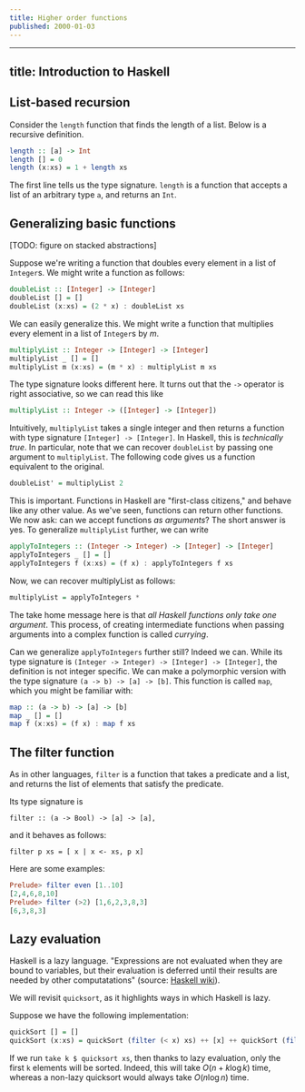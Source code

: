 ```yaml
---
title: Higher order functions
published: 2000-01-03
---
```


---
title: Introduction to Haskell
---

## List-based recursion

Consider the `length` function that finds the length of a list.  Below is a recursive definition.

```haskell
length :: [a] -> Int
length [] = 0
length (x:xs) = 1 + length xs
```

The first line tells us the type signature.  `length` is a function that accepts a list of an arbitrary type `a`, and returns an `Int`.  

## Generalizing basic functions

[TODO: figure on stacked abstractions]

Suppose we're writing a function that doubles every element in a list of `Integer`s.  We might write a function as follows:

```haskell
doubleList :: [Integer] -> [Integer]
doubleList [] = []
doubleList (x:xs) = (2 * x) : doubleList xs
```

We can easily generalize this. We might write a function that multiplies every element in a list of `Integer`s by $m$.

```haskell
multiplyList :: Integer -> [Integer] -> [Integer]
multiplyList _ [] = []
multiplyList m (x:xs) = (m * x) : multiplyList m xs
```

The type signature looks different here.  It turns out that the `->` operator is right associative, so we can read this like

```haskell
multiplyList :: Integer -> ([Integer] -> [Integer])
```

Intuitively, `multiplyList` takes a single integer and then returns a function with type signature `[Integer] -> [Integer]`.  In Haskell, this is _technically true_.  In particular, note that we can recover `doubleList` by passing one argument to `multiplyList`.  The following code gives us a function equivalent to the original.

```haskell
doubleList' = multiplyList 2
```

This is important.  Functions in Haskell are "first-class citizens," and behave like any other value.  As we've seen, functions can return other functions.  We now ask: can we accept functions _as arguments_?  The short answer is yes.  To generalize `multiplyList` further, we can write

```haskell
applyToIntegers :: (Integer -> Integer) -> [Integer] -> [Integer]
applyToIntegers _ [] = []
applyToIntegers f (x:xs) = (f x) : applyToIntegers f xs
```

Now, we can recover multiplyList as follows:

```haskell
multiplyList = applyToIntegers *
```

The take home message here is that _all Haskell functions only take one argument_.  This process, of creating intermediate functions when passing arguments into a complex function is called _currying_.

Can we generalize `applyToIntegers` further still?  Indeed we can.  While its type signature is `(Integer -> Integer) -> [Integer] -> [Integer]`, the definition is not integer specific.  We can make a polymorphic version with the type signature `(a -> b) -> [a] -> [b]`.  This function is called `map`, which you might be familiar with:

```haskell
map :: (a -> b) -> [a] -> [b]
map _ [] = []
map f (x:xs) = (f x) : map f xs
```

## The filter function

As in other languages, `filter` is a function that takes a predicate and a list, and returns the list of elements that satisfy the predicate.

Its type signature is

```
filter :: (a -> Bool) -> [a] -> [a],
```

and it behaves as follows:

```
filter p xs = [ x | x <- xs, p x]
```

Here are some examples:

```haskell
Prelude> filter even [1..10]
[2,4,6,8,10]
Prelude> filter (>2) [1,6,2,3,8,3]
[6,3,8,3]
```

## Lazy evaluation

Haskell is a lazy language.  "Expressions are not evaluated when they are bound to variables, but their evaluation is deferred until their results are needed by other computatations" (source: [Haskell wiki](https://wiki.haskell.org/Lazy_evaluation)).

We will revisit `quicksort`, as it highlights ways in which Haskell is lazy.

Suppose we have the following implementation:
```haskell
quickSort [] = []
quickSort (x:xs) = quickSort (filter (< x) xs) ++ [x] ++ quickSort (filter (>= x) xs)
````

If we run `take k $ quicksort xs`, then thanks to lazy evaluation, only the first `k` elements will be sorted.  Indeed, this will take $O(n + k \log k)$ time, whereas a non-lazy quicksort would always take $O(n \log n)$ time.
